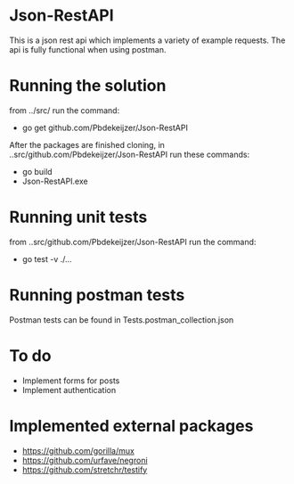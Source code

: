 # Json-RestAPI
This is a json rest api which implements a variety of example requests.
The api is fully functional when using postman.

# Running the solution
from ../src/
run the command:
- go get github.com/Pbdekeijzer/Json-RestAPI

After the packages are finished cloning, in
..src/github.com/Pbdekeijzer/Json-RestAPI
run these commands:
- go build
- Json-RestAPI.exe

# Running unit tests
from ..src/github.com/Pbdekeijzer/Json-RestAPI
run the command:
- go test -v ./...

# Running postman tests
Postman tests can be found in Tests.postman_collection.json

# To do
- Implement forms for posts
- Implement authentication

# Implemented external packages
- https://github.com/gorilla/mux
- https://github.com/urfave/negroni
- https://github.com/stretchr/testify

